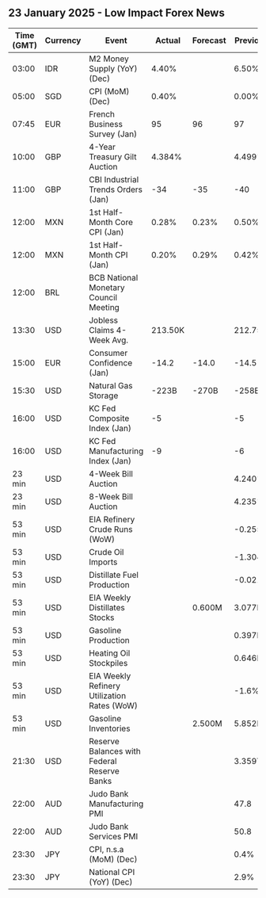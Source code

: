 ## 23 January 2025 - Low Impact Forex News

| Time (GMT) | Currency | Event | Actual | Forecast | Previous |
|------|----------|-------|--------|----------|----------|
| 03:00 | IDR | M2 Money Supply (YoY) (Dec) | 4.40% |  | 6.50% |
| 05:00 | SGD | CPI (MoM) (Dec) | 0.40% |  | 0.00% |
| 07:45 | EUR | French Business Survey (Jan) | 95 | 96 | 97 |
| 10:00 | GBP | 4-Year Treasury Gilt Auction | 4.384% |  | 4.499% |
| 11:00 | GBP | CBI Industrial Trends Orders (Jan) | -34 | -35 | -40 |
| 12:00 | MXN | 1st Half-Month Core CPI (Jan) | 0.28% | 0.23% | 0.50% |
| 12:00 | MXN | 1st Half-Month CPI (Jan) | 0.20% | 0.29% | 0.42% |
| 12:00 | BRL | BCB National Monetary Council Meeting |  |  |  |
| 13:30 | USD | Jobless Claims 4-Week Avg. | 213.50K |  | 212.75K |
| 15:00 | EUR | Consumer Confidence (Jan) | -14.2 | -14.0 | -14.5 |
| 15:30 | USD | Natural Gas Storage | -223B | -270B | -258B |
| 16:00 | USD | KC Fed Composite Index (Jan) | -5 |  | -5 |
| 16:00 | USD | KC Fed Manufacturing Index (Jan) | -9 |  | -6 |
| 23 min | USD | 4-Week Bill Auction |  |  | 4.240% |
| 23 min | USD | 8-Week Bill Auction |  |  | 4.235% |
| 53 min | USD | EIA Refinery Crude Runs (WoW) |  |  | -0.255M |
| 53 min | USD | Crude Oil Imports |  |  | -1.304M |
| 53 min | USD | Distillate Fuel Production |  |  | -0.021M |
| 53 min | USD | EIA Weekly Distillates Stocks |  | 0.600M | 3.077M |
| 53 min | USD | Gasoline Production |  |  | 0.397M |
| 53 min | USD | Heating Oil Stockpiles |  |  | 0.646M |
| 53 min | USD | EIA Weekly Refinery Utilization Rates (WoW) |  |  | -1.6% |
| 53 min | USD | Gasoline Inventories |  | 2.500M | 5.852M |
| 21:30 | USD | Reserve Balances with Federal Reserve Banks |  |  | 3.359T |
| 22:00 | AUD | Judo Bank Manufacturing PMI |  |  | 47.8 |
| 22:00 | AUD | Judo Bank Services PMI |  |  | 50.8 |
| 23:30 | JPY | CPI, n.s.a (MoM) (Dec) |  |  | 0.4% |
| 23:30 | JPY | National CPI (YoY) (Dec) |  |  | 2.9% |
